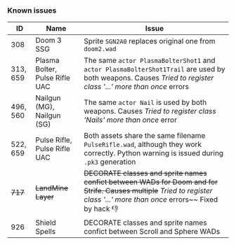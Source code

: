 ### Known issues

|ID |Name | Issue |
|---|-----|-------|
|308|Doom 3 SSG|Sprite `SGN2A0` replaces original one from `doom2.wad`|
|313, 659|Plasma Bolter, Pulse Rifle UAC|The same `actor PlasmaBolterShot1` and `actor PlasmaBolterShot1Trail` are used by both weapons. Causes _Tried to register class '...' more than once_ errors|
|496, 560|Nailgun (MG), Nailgun (SG)|The same `actor Nail` is used by both weapons. Causes _Tried to register class 'Nails' more than once_ error|
|522, 659|Pulse Rifle, Pulse Rifle UAC|Both assets share the same filename `PulseRifle.wad`, although they work correctly. Python warning is issued during `.pk3` generation|
|~~717~~|~~LandMine Layer~~|~~DECORATE classes and sprite names confict between WADs for Doom and for Strife. Causes multiple~~ _Tried to register class '...' more than once_ errors~~ Fixed by hack :-1:|
|926|Shield Spells|DECORATE classes and sprite names confict between Scroll and Sphere WADs|
